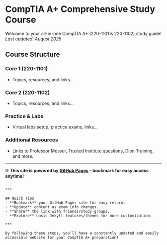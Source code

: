 # CompTIA A+ Comprehensive Study Course

Welcome to your all-in-one CompTIA A+ (220-1101 & 220-1102) study guide!  
_Last updated: August 2025_

## Course Structure

### Core 1 (220-1101)
- Topics, resources, and links…

### Core 2 (220-1102)
- Topics, resources, and links…

### Practice & Labs
- Virtual labs setup, practice exams, links…

### Additional Resources
- Links to Professor Messer, Trusted Institute questions, Dion Training, and more.

---

🌐 **This site is powered by [GitHub Pages](https://pages.github.com/) – bookmark for easy access anytime!**
```

***

## Quick Tips
- **Bookmark** your GitHub Pages site for easy return.
- **Update** content as exam info changes.
- **Share** the link with friends/study groups.
- **Explore** basic Jekyll features/themes for more customization.

***

By following these steps, you’ll have a constantly updated and easily accessible website for your CompTIA A+ preparation!
